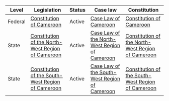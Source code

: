 | Level | Legislation | Status | Case law | Constitution |
|---|---|---|---|---|
| Federal | [Constitution of Cameroon](https://www.wipo.int/edocs/lexdocs/laws/en/cm/cm001en.pdf) | Active | [Case Law of Cameroon](https://www.cassation.cm/) | [Constitution of Cameroon](https://www.wipo.int/edocs/lexdocs/laws/en/cm/cm001en.pdf) |
| State | [Constitution of the North-West Region of Cameroon](https://www.wipo.int/edocs/lexdocs/laws/en/cm/cm002en.pdf) | Active | [Case Law of the North-West Region of Cameroon](https://www.cassation.cm/) | [Constitution of the North-West Region of Cameroon](https://www.wipo.int/edocs/lexdocs/laws/en/cm/cm002en.pdf) |
| State | [Constitution of the South-West Region of Cameroon](https://www.wipo.int/edocs/lexdocs/laws/en/cm/cm003en.pdf) | Active | [Case Law of the South-West Region of Cameroon](https://www.cassation.cm/) | [Constitution of the South-West Region of Cameroon](https://www.wipo.int/edocs/lexdocs/laws/en/cm/cm003en.pdf) |